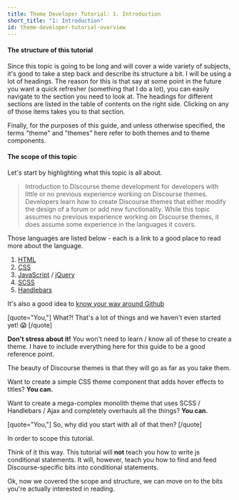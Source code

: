```yaml
---
title: Theme Developer Tutorial: 1. Introduction
short_title: "1: Introduction"
id: theme-developer-tutorial-overview
---
```


#### The structure of this tutorial

Since this topic is going to be long and will cover a wide variety of subjects, it's good to take a step back and describe its structure a bit. I will be using a lot of headings. The reason for this is that say at some point in the future you want a quick refresher (something that I do a lot), you can easily navigate to the section you need to look at. The headings for different sections are listed in the table of contents on the right side. Clicking on any of those items takes you to that section.

Finally, for the purposes of this guide, and unless otherwise specified, the terms "theme" and "themes" here refer to both themes and to theme components.

#### The scope of this topic

Let's start by highlighting what this topic is all about.

> Introduction to Discourse theme development for developers with little or no previous experience working on Discourse themes. Developers learn how to create Discourse themes that either modify the design of a forum or add new functionality. While this topic assumes no previous experience working on Discourse themes, it does assume some experience in the languages it covers.

Those languages are listed below - each is a link to a good place to read more about the language.

1. [HTML](https://developer.mozilla.org/en-US/docs/Learn/HTML/Introduction_to_HTML)
2. [CSS](https://developer.mozilla.org/en-US/docs/Learn/CSS)
3. [JavaScript](https://developer.mozilla.org/en-US/docs/Learn/JavaScript) / [jQuery](https://learn.jquery.com/about-jquery/)
4. [SCSS](https://sass-lang.com/guide)  
5. [Handlebars](https://handlebarsjs.com/guide/)

It's also a good idea to [know your way around Github](https://guides.github.com/activities/hello-world/)

[quote="You,"]
What?! That's a lot of things and we haven't even started yet! :scream:
[/quote]

**Don't stress about it!** You won't need to learn / know all of these to create a theme. I have to include everything here for this guide to be a good reference point.

The beauty of Discourse themes is that they will go as far as you take them.

Want to create a simple CSS theme component that adds hover effects to titles?
**You can.**

Want to create a mega-complex monolith theme that uses SCSS / Handlebars / Ajax and completely overhauls all the things?
**You can.**

[quote="You,"]
So, why did you start with all of that then?
[/quote]

In order to scope this tutorial.

Think of it this way. This tutorial will **not** teach you how to write js conditional statements. It will, however, teach you how to find and feed Discourse-specific bits into conditional statements.

Ok, now we covered the scope and structure, we can move on to the bits you're actually interested in reading.
